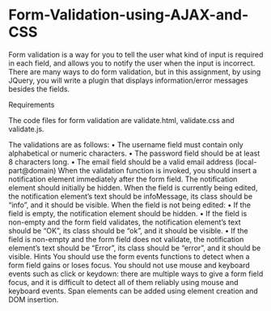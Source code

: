 # Form-Validation-using-AJAX-and-CSS

Form validation is a way for you to tell the user what kind of input is required in each field, and allows you to notify the user when the input is incorrect. There are many ways to do form validation, but in this assignment, by using JQuery, you will write a plugin that displays information/error messages besides the fields. 

Requirements

The code files for form validation are validate.html, validate.css and validate.js. 

The validations are as follows:
•	The username field must contain only alphabetical or numeric characters.
•	The password field should be at least 8 characters long.
•	The email field should be a valid email address (local-part@domain)
When the validation function is invoked, you should insert a <span> notification element immediately after the form field. The notification element should initially be hidden.
When the field is currently being edited, the notification element’s text should be infoMessage, its class should be “info”, and it should be visible.
When the field is not being edited:
•	If the field is empty, the notification element should be hidden.
•	If the field is non-empty and the form field validates, the notification element’s text should be “OK”, its class should be “ok”, and it should be visible.
•	If the field is non-empty and the form field does not validate, the notification element’s text should be “Error”, its class should be “error”, and it should be visible.
Hints
You should use the form events functions to detect when a form field gains or loses focus. You should not use mouse and keyboard events such as click or keydown: there are multiple ways to give a form field focus, and it is difficult to detect all of them reliably using mouse and keyboard events.
Span elements can be added using element creation and DOM insertion.

